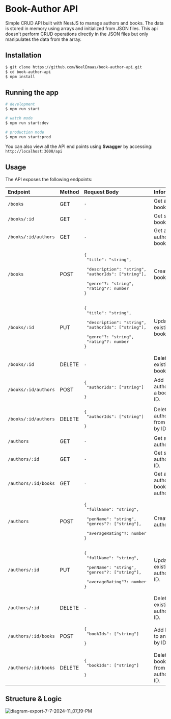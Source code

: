 # Book-Author API
 Simple CRUD API built with NestJS to manage authors and books. The data is stored in memory using arrays and initialized from JSON files. This api doesn't perform CRUD operations directly in the JSON files but only manipulates the data from the array.



## Installation

```bash
$ git clone https://github.com/NoelEmaas/book-author-api.git
$ cd book-author-api
$ npm install
```

## Running the app

```bash
# development
$ npm run start

# watch mode
$ npm run start:dev

# production mode
$ npm run start:prod
```

You can also view all the API end points using **Swagger** by accessing:
`http://localhost:3000/api`

## Usage
The API exposes the following endpoints:

| Endpoint | Method | Request Body | Information |
| :--- | :--- | :--- | :--- |
| `/books` | GET | <pre>-</pre> | Get all books. <tr></tr>|
| `/books/:id` | GET | <pre>-</pre> | Get specific book by ID. <tr></tr>|
| `/books/:id/authors` | GET | <pre>-</pre> | Get all authors of a book. <tr></tr>|
| `/books` | POST | <pre>{<br/>&nbsp;"title": "string", <br/>&nbsp;"description": "string", <br/>&nbsp;"authorIds": ["string"], <br/>&nbsp;"genre"?: "string", <br/>&nbsp;"rating"?: number <br/>}</pre> | Create new book. <tr></tr>|
| `/books/:id` | PUT | <pre>{<br/>&nbsp;"title": "string", <br/>&nbsp;"description": "string", <br/>&nbsp;"authorIds": ["string"], <br/>&nbsp;"genre"?: "string", <br/>&nbsp;"rating"?: number <br/>}</pre> | Update existing book by ID. <tr></tr>|
| `/books/:id` | DELETE | <pre>-</pre> | Delete existing book by ID. <tr></tr>|
| `/books/:id/authors` | POST | <pre>{<br/>&nbsp;"authorIds": ["string"] <br/>}</pre> | Add author/s to a book by ID. <tr></tr>|
| `/books/:id/authors` | DELETE | <pre>{<br/>&nbsp;"authorIds": ["string"] <br/>}</pre> | Delete author/s from a book by ID. <tr></tr>|
| `/authors` | GET | <pre>-</pre> | Get all authors. <tr></tr>|
| `/authors/:id` | GET | <pre>-</pre> | Get specific author by ID. <tr></tr>|
| `/authors/:id/books` | GET | <pre>-</pre> | Get all authored books by author's ID. <tr></tr>|
| `/authors` | POST | <pre>{<br/>&nbsp;"fullName": "string", <br/>&nbsp;"penName": "string", <br/>&nbsp;"genres"?: ["string"], <br/>&nbsp;"averageRating"?: number <br/>}</pre> | Create new author. <tr></tr>|
| `/authors/:id` | PUT | <pre>{<br/>&nbsp;"fullName": "string", <br/>&nbsp;"penName": "string", <br/>&nbsp;"genres"?: ["string"], <br/>&nbsp;"averageRating"?: number <br/>}</pre> | Update existing author by ID. <tr></tr>|
| `/authors/:id` | DELETE | <pre>-</pre> | Delete existing author by ID.|
| `/authors/:id/books` | POST |  <pre>{<br/>&nbsp;"bookIds": ["string"] <br/>}</pre> | Add book/s to an author by ID. <tr></tr>|
| `/authors/:id/books` | DELETE |  <pre>{<br/>&nbsp;"bookIds": ["string"] <br/>}</pre> | Delete book/s from an author by ID. |



## Structure & Logic
![diagram-export-7-7-2024-11_07_19-PM](https://github.com/NoelEmaas/book-author-api/assets/90034393/603cb94c-dde3-4dd7-8047-dd8d295fa959)






